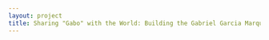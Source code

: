 ```yaml
--- 
layout: project 
title: Sharing "Gabo" with the World: Building the Gabriel Garci­a Marquez Online Archive from His Papers at the Harry Ransom Center
---
```



